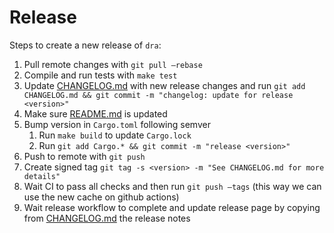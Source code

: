 # Release

Steps to create a new release of `dra`:

1. Pull remote changes with `git pull —rebase`
2. Compile and run tests with `make test`
3. Update [CHANGELOG.md](../CHANGELOG.md) with new release changes and run `git add CHANGELOG.md && git commit -m "changelog: update for release <version>"`
4. Make sure [README.md](../README.md) is updated
5. Bump version in `Cargo.toml` following semver
   1. Run `make build` to update `Cargo.lock`
   2. Run `git add Cargo.* && git commit -m "release <version>"`
6. Push to remote with `git push`
7. Create signed tag `git tag -s <version> -m "See CHANGELOG.md for more details"`
8. Wait CI to pass all checks and then run `git push —tags` (this way we can use the new cache on github actions)
9. Wait release workflow to complete and update release page by copying from [CHANGELOG.md](../CHANGELOG.md) the release notes
